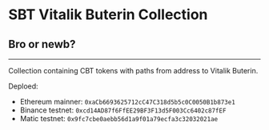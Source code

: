 # SBT Vitalik Buterin Collection

## Bro or newb?

---

Collection containing CBT tokens with paths from address to Vitalik Buterin.


Deploed:
 - Ethereum mainner: `0xaCb6693625712cC47C318d5b5c0C0050B1b873e1`
 - Binance testnet: `0xcd14AD87f6FfEE29BF3F13d5F003Cc6402c87fEF`
 - Matic testnet: `0x9fc7cbe0aebb56d1a9f01a79ecfa3c32032021ae`

